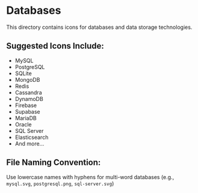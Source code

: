 # Databases

This directory contains icons for databases and data storage technologies.

## Suggested Icons Include:
- MySQL
- PostgreSQL
- SQLite
- MongoDB
- Redis
- Cassandra
- DynamoDB
- Firebase
- Supabase
- MariaDB
- Oracle
- SQL Server
- Elasticsearch
- And more...

## File Naming Convention:
Use lowercase names with hyphens for multi-word databases (e.g., `mysql.svg`, `postgresql.png`, `sql-server.svg`)